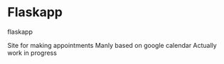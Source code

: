 # Flaskapp
flaskapp

Site for making appointments 
Manly based on google calendar
Actually work in progress

